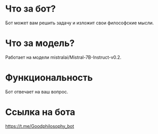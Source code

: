 # Что за бот?
Бот может вам решить задачу и изложит свои философские мысли.
# Что за модель?
Работает на модели mistralai/Mistral-7B-Instruct-v0.2.
# Функциональность
Бот отвечает на ваш вопрос.
# Ссылка на бота
https://t.me/Goodphilosophy_bot

